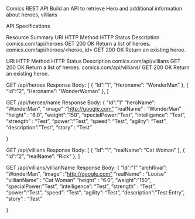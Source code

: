 Comics REST API
Build an API to retrieve Hero and additional information about heroes, villians

API Specifications

Resource Summary
URI	                                HTTP Method	HTTP Status	Description
comics.com/api/heroes	            GET	200 OK	Return a list of heroes.
comics.com/api/heroes/<heroe_id>	GET	200 OK	Return an existing heroe.

URI	                                HTTP Method	HTTP Status	Description
comics.com/api/villians	            GET	200 OK	Return a list of heroes.
comics.com/api/villians/<name>	    GET	200 OK	Return an existing heroe.

GET /api/heroes
Response Body:
[
{
“Id”:”1”,
“Heroname”: “WonderMan”
},
{
“Id”:”2”,
“Heroname”: “WonderWoman”
},
]

GET /api/heroes/name
Response Body:
{
“Id”:”1”
“heroName”: “WonderMan”,
“ image” :”http://google.com”
“realName” : “WonderMan”
“height” : “6.0”,
“weight”:”150”,
“specialPower:”Test”,
“intelligence”: “Test”,
“strength” : “Test”,
“power”:”Test”,
“speed”: “Test”,
“agility”: “Test”,
“description”:”Test”,
“story” : “Test”


}

GET /api/villians
Response Body:
[
{
“Id”:”1”,
“realName”: “Cat Woman”
},
{
“Id”:”2”,
“realName”: “Rick”
},
]

GET /api/villians/villianName
Response Body:
{
“Id”:”1”
“archRival”: “WonderMan”,
“image” :”http://google.com”
“realName” : “Louise”
“villianName” : “Cat Woman”
“height” : “6.0”,
“weight”:”150”,
“specialPower:”Test”,
“intelligence”: “Test”,
“strength” : “Test”,
“power”:”Test”,
“speed”: “Test”,
“agility”: “Test”,
“description”:”Test Entry”,
“story” : “Test”


}
